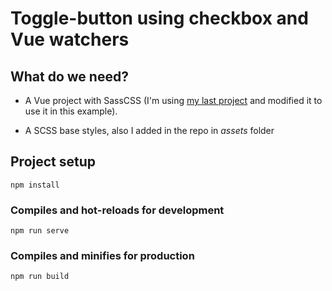 # Toggle-button using checkbox and Vue watchers

## What do we need?

- A Vue project with SassCSS (I'm using [my last project](https://dev.to/lariicsa/vue-responsive-infinite-scroll-component-3oji) and modified it to use it in this example).

- A SCSS base styles, also I added in the repo in *assets* folder


## Project setup
```
npm install
```

### Compiles and hot-reloads for development
```
npm run serve
```

### Compiles and minifies for production
```
npm run build
```


